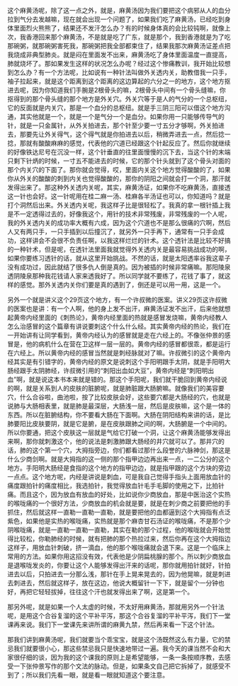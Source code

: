 这个麻黄汤呢，除了这一点之外，就是，麻黄汤因为我们要把这个病邪从人的血分拉到气分去发越嘛，现在就会出现一个问题了，如果我们吃了麻黄汤，已经吃到身体里面烈火熊熊了，结果还不发汗怎么办？有的时候身体真的会比较钝啊，就像上次，我香港回来那个麻黄汤，不是就是吃了广东，就是那个，我到香港就是为了吃那碗粥，就那碗粥害死我，那碗粥把我全部都束住了，结果我那次麻黄汤证差点把我烧成非典型肺炎。就是闷在里面发不出来，麻黄汤吃了身体里面温度一直提高，肺就烧坏了。那如果发生这样的状况怎么办呢？经过这个惨痛教训，我开始比较想到怎么办？有一个方法呢，比如说有一种针法叫做外关透内关，助教借我一只手，袖子拉起来，就是这个距离到这个距离的这边算起的六分之一的地方，这个地方抠进去呢，因为你知道我们手腕是2根骨头的嘛，2根骨头中间有一个骨头缝嘛，你抠得到的那个骨头缝的那个地方是外关穴。外关穴等于是人的气分的一个总枢纽，它的反面就是内关穴，那是一个血分的总枢纽。就是手三阴三阳可以借这个地方沟通，其实他就是一个，就是一个是气分一个是血分。如果你用一只能够传导气的针，就是一只金属针，从外关拍进去，那个针至少要一寸五分才够啊，外关拍进去，那要先让外关得气，这个得气就是你拍进去以后，稍微弄进去一点，然后捻一捻，那就有酸酸麻麻的感觉，代表他的穴道已经跟这个针起反应了。然后你就继续的好像铁达尼号在沉没一样，这个针垂直的往里面慢慢的沉下去，当这个针的末端只剩下针炳的时候，一寸五不能进去的时候，它的那个针头就到了这个骨头对面的那个内关穴的下面了。那你就会觉得，哎，里面内关这个地方觉得酸酸的了，如果你从外关的酸酸的刺到内关也觉得酸酸的，那你的阴阳之间就会打一个洞，那汗就发得出来了。那这种外关透内关呢，其实，麻黄汤证，如果你不吃麻黄汤，直接透这一针也会好。这一针呢用在桂二麻一汤、桂麻各半汤证也可以，你知道吗？就是打个洞然后出来。外关透内关呢，我这样子比是很轻松了。我真的拿一根针插上我是不一定透得过去的，好像我这个，用针的技术非常残废，非常残废的一个人呢，我的外关透内关的成功率大概有六成，因为这个穴道也不是那么很痛的穴啊，然后人又有两只手，一只手插到以后撞沉了，就另外一只手再下，通常有一只手会成功，这样讲会不会很不负责任啊，以我这样烂烂的针术。这个透针法是比较不好搞的一种针术，但是呢，在透针法里面我就觉得外关透内关是最容易挑战成功的啊，如果你要练习透针的话，就从这里开始挑战。不然的话，就是太阳透率谷我这辈子没有成功过，因此就结了很多仇人倒是真的。因为被插的时候非常痛嘛。那阳陵泉透阴陵泉那种我花钱请人家来透我好了。所以同学就不要练了，花钱了事了，就这样的感觉。那外关透内关你们要是真的遇到了，倒还是可以用一用，这是一个。

另外一个就是讲义这个29页这个地方，有一个许叔微的医案。讲义29页这许叔微的医案也是讲：有一个人啊，他的身上发不出汗，麻黄汤证发不出汗，后来他就想起黄帝内经里面的《刺热论》，黄帝内经里面的热就是感冒发烧嘛，黄帝内经教人怎么治感冒的这个篇章有讲说要刺这个什么什么经。其实黄帝内经的热论，我们在一开始讲有让同学看到，黄帝内经认为的感冒就是走在六经上的。不像张仲景的感冒是，他的病机什么在营在卫这样一层一层的。黄帝内经的感冒都很乖，都是运行在六经上。所以黄帝内经的感冒当然就是刺经脉就对了嘛。许叔微引的这个黄帝内经其实是有引错字的，黄帝内经的原文是说刺这个手阳明跟手太阴，就是手阳明大肠经跟手太阴肺经，许叔微引用的“刺阳出血如大豆”，黄帝内经是“刺阳明出血”啊，就是说这本书本来就是错的。那这个手阳呢，我们就干脆回到黄帝内经说的啊，就是关系到人的皮肤的脏腑呢，就是肺脏跟大肠腑嘛。就像我们的美容要穴，什么合谷啦，曲池啦，按了比较皮肤会好，这些要穴都是大肠经的穴，也就是说肺与大肠相表里，就是肺是最深层，大肠浅一层，然后是皮肤嘛，这个是一体的东西。所以在脏腑结构，你不要看大肠在下面啊。大肠在阴阳结构来讲的话，是比肺要阳比皮肤要阴，就是它是腑，是在皮肤跟肺之间的啊，大肠腑是一个中间的。所以你要通，把这个皮肤这一层就是气给它打破一个洞，让这个麻黄汤能够发得出来啊，那你就刺激这个，他的说法是刺激肺跟大肠经的井穴就可以了。那井穴的话，肺的这个第一个穴，大拇指旁边，你们都看过那什么段誉的六脉神剑，那这是什么少商剑啊。就是大拇指的这一侧的那个指甲边边再出来一点，一二公分的这个地方。手阳明大肠经是食指的这个地方的指甲边边，就是指甲跟的这个方块的旁边一点点。这个地方呢，内经是讲说是刺血，可是我自己觉得手指头上面用放血针的痛度跟拍针的痛度相比，我选拍针，我觉得放血针毛手毛脚的使用之下，比拍针痛。而且这个，因为放血有放血的好处，比如说你少商放血，那是中医治这个实热的喉咙痛的一个很好方法，少商放血的机会就是要，就是在刺少商之前要把他的手抓住，然后就这样一直勒一直勒一直勒，就是要把他的血都逼到这个大拇指有点泛紫色，如果他是实热的喉咙痛，实热就是那个麻杏甘石汤证的喉咙痛，不是那个少阴喉咙痛，就是一直勒一直勒一直勒，其实在勒的那个过程，他的喉咙就会开始觉得比较松，你勒肺经的时候，就有把肺的那个热拉过来，然后你再在这个大拇指边这样子，用放血针刺破，挤一滴血，他的那个喉咙痛就会退下来。这是一个临床上常用的方法。如果你用这招没有效，代表他是少阴扁桃腺的那个。所以刺少商放血是退喉咙发炎的，你要让这个人能够发得出汗来的话呢，那你就用拍针就好，针拍进去以后，只拍进去一分那么浅，那针在手上晃来晃去的，因为他晃嘛，就是刺进去刺进去，然后就这样子，放在这边，他说大概留针一下下，就是留个一分钟也好，再把它轻轻拔掉，往往这个汗也就发得出来了啊，这是第一个。

那另外呢，就是如果一个人太虚的时候，不太好用麻黄汤，那就用另外一个针法呢，是用这个合谷复溜的这个平补平泻，那这个合谷复溜的平补平泻，我们下一堂课再来说。我们下一堂课先来讲所谓的麻黄九禁，然后再来看一下这个针法。

那我们讲到麻黄汤呢，我们就要当个乖宝宝，就是这个汤既然这么有力量，它的禁忌我们就要很小心，那这些禁忌我只是快速地带过一遍。我今天的课当然不会和大家很仔细的谈，因为我的这个课我的原则上是希望能够，一条一条按顺序教，去感受一下张仲景写作的那个文法的脉动。但是，如果条文自己把它拆掉了，就感受不到了；所以我们先看一眼，就是看一眼就知道这个要注意。

